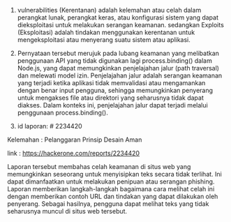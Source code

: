 1. vulnerabilities (Kerentanan) adalah kelemahan atau celah dalam perangkat lunak, perangkat keras, atau konfigurasi sistem yang dapat dieksploitasi untuk melakukan serangan keamanan. sedangkan
  Exploits (Eksploitasi) adalah tindakan menggunakan kerentanan untuk mengeksploitasi atau menyerang suatu sistem atau aplikasi.

2. Pernyataan tersebut merujuk pada lubang keamanan yang melibatkan penggunaan API yang tidak digunakan lagi process.binding() dalam Node.js, yang dapat memungkinkan penjelajahan jalur (path traversal) dan melewati model izin. Penjelajahan jalur adalah serangan keamanan yang terjadi ketika aplikasi tidak memvalidasi atau mengamankan dengan benar input pengguna, sehingga memungkinkan penyerang untuk mengakses file atau direktori yang seharusnya tidak dapat diakses. Dalam konteks ini, penjelajahan jalur dapat terjadi melalui penggunaan process.binding().

3. id laporan: # 2234420 

Kelemahan   : Pelanggaran Prinsip Desain Aman 

link        :  https://hackerone.com/reports/2234420

Laporan tersebut membahas celah keamanan di situs web yang memungkinkan seseorang untuk menyisipkan teks secara tidak terlihat. Ini dapat dimanfaatkan untuk melakukan penipuan atau serangan phishing. Laporan memberikan langkah-langkah bagaimana cara melihat celah ini dengan memberikan contoh URL dan tindakan yang dapat dilakukan oleh penyerang. Sebagai hasilnya, pengguna dapat melihat teks yang tidak seharusnya muncul di situs web tersebut.